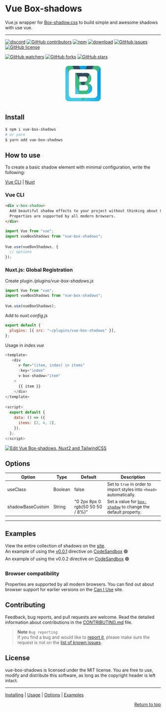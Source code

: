 # Vue Box-shadows

Vue.js wrapper for [Box-shadow.css][bsh-repo] to build simple and awesome shadows with use vue.

---

[![discord][discord-img]][discord]
[![GitHub contributors][contributors-img]][contributors]
[![npm][npm-img]][npm]
[![download][download-img]][download]
[![GitHub issues][issues-img]][issues]
[![GitHub license][license-img]][license]

[![GitHub watchers](https://img.shields.io/github/watchers/andrejsharapov/vue-box-shadows?style=social)][watchers]
[![GitHub forks](https://img.shields.io/github/forks/andrejsharapov/vue-box-shadows.svg?style=social&)][forks]
[![GitHub stars](https://img.shields.io/github/stars/andrejsharapov/vue-box-shadows.svg?style=social)][stars]

<p align="center">
<img alt="vue-box-shadows" width="128" height="128" src="https://raw.githubusercontent.com/andrejsharapov/vue-box-shadows/master/src/logo.png">
</p>

## Install

```bash
$ npm i vue-box-shadows
# or yarn
$ yarn add vue-box-shadows
```

## How to use

To create a basic shadow element with minimal configuration, write the following:

<a href="#vue-cli">Vue CLI</a> | <a href="#nuxtjs-global-registration">Nuxt</a>

### Vue CLI

```html
<div v-box-shadow>
  Add beautiful shadow effects to your project without thinking about CSS.
  Properties are supported by all modern browsers.
</div>
```

```js
import Vue from "vue";
import vueBoxShadows from "vue-box-shadows";

Vue.use(vueBoxShadows, {
  // options
});
```

### Nuxt.js: Global Registration

Create plugin _/plugins/vue-box-shadows.js_

```js
import Vue from "vue";
import vueBoxShadows from "vue-box-shadows";

Vue.use(vueBoxShadows);
```

Add to _nuxt.config.js_

```js
export default {
  plugins: [{ src: "~/plugins/vue-box-shadows" }],
};
```

Usage in _index.vue_

```js
<template>
   <div
      v-for="(item, index) in items"
      :key="index"
      v-box-shadow="item"
    >
      {{ item }}
    </div>
</template>

<script>
  export default {
    data: () => ({
      items: [2, 4, 2],
    }),
  };
</script>
```

[![Edit Vue Box-shadows, Nuxt2 and TailwindCSS](https://codesandbox.io/static/img/play-codesandbox.svg)](https://codesandbox.io/s/vue-box-shadows-nuxt2-and-tailwindcss-db9968?fontsize=14&hidenavigation=1&theme=dark)

## Options

| Option           | Type    | Default                          | Description                                                          |
| ---------------- | ------- | -------------------------------- | -------------------------------------------------------------------- |
| useClass         | Boolean | false                            | Set to `true` in order to import styles into `<head>` automatically. |
| shadowBaseCustom | String  | "0 2px 8px 0 rgb(50 50 50 / 8%)" | Set a value for [`box-shadow`][docs] to change the default property. |

---

## Examples

View the entire collection of shadows on the [site][collection].  
An example of using the [v0.0.1](https://github.com/andrejsharapov/vue-box-shadows/discussions/7#discussioncomment-3175104) directive on [CodeSandbox][codesandbox-01] :green_circle:  
An example of using the v0.0.2 directive on [CodeSandbox][codesandbox-02] :green_circle:

### Browser compatibility

Properties are supported by all modern browsers. You can find out about browser support for earlier versions on the [Can I Use][caniuse] site.

## Contributing

Feedback, bug reports, and pull requests are welcome. Read the detailed information about contributions in the [CONTRIBUTING.md][contributing] file.

> **Note** `Bug reporting`  
> If you find a bug and would like to [report it][bug-report], please make sure the request is not on the [list of known issues][bugs].

## License

vue-box-shadows is licensed under the MIT license. You are free to use, modify and distribute this software, as long as the copyright header is left intact.

---

<a href="#install">Installing</a> | <a href="#how-to-use">Usage</a> | <a href="#options">Options</a> | <a href="#examples">Examples</a>

<p align="right">
<a href="#vue-box-shadows">Return to top</a>
</p>

[bsh-repo]: https://github.com/madeas/box-shadows.css
[collection]: https://madeas.github.io/box-shadows/
[codesandbox-01]: https://codesandbox.io/s/vue-box-shadows-0-0-1-ukvpi1
[codesandbox-02]: https://codesandbox.io/s/vue-box-shadows-0-0-2-j5fx1i
[caniuse]: https://caniuse.com/?search=box-shadow

<!--  -->

[docs]: https://developer.mozilla.org/en-US/docs/Web/CSS/box-shadow
[contributing]: https://github.com/andrejsharapov/vue-box-shadows/blob/master/CONTRIBUTING.md
[testing]: https://github.com/andrejsharapov/vue-box-shadows/discussions/8
[bugs]: https://github.com/andrejsharapov/vue-box-shadows/issues?q=is%3Aissue+is%3Aopen+sort%3Aupdated-desc+label%3ABugfix
[bug-report]: https://github.com/andrejsharapov/vue-box-shadows/issues/new?labels=Bug+report&template=bug_report.md+

<!--  -->

[discord]: https://discord.gg/XtT4Hdf3
[discord-img]: https://img.shields.io/badge/discord-channel-5865f2.svg

<!--  -->

[npm]: https://www.npmjs.com/package/vue-box-shadows
[npm-img]: https://img.shields.io/npm/v/vue-box-shadows?color=c53635
[download]: https://npm-stat.com/charts.html?package=vue-box-shadows
[download-img]: https://img.shields.io/npm/dm/vue-box-shadows.svg
[license]: https://github.com/andrejsharapov/vue-box-shadows/blob/master/LICENSE
[license-img]: https://img.shields.io/github/license/andrejsharapov/vue-box-shadows.svg
[issues]: https://github.com/andrejsharapov/vue-box-shadows/issues/
[issues-img]: https://img.shields.io/github/issues/andrejsharapov/vue-box-shadows.svg
[contributors]: https://github.com/andrejsharapov/vue-box-shadows/graphs/contributors/
[contributors-img]: https://img.shields.io/github/contributors/andrejsharapov/vue-box-shadows?color=fd7e17

<!--  -->

[watchers]: https://github.com/andrejsharapov/vue-box-shadows/watchers/
[forks]: https://github.com/andrejsharapov/vue-box-shadows/network/
[stars]: https://github.com/andrejsharapov/vue-box-shadows/stargazers/
